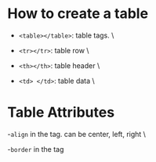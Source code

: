 # How to create a table

- `<table></table>`: table tags. \

- `<tr></tr>`: table row \

- `<th></th>`: table header \

- `<td> </td>`: table data \

# Table Attributes

-`align` in the <tr> tag. can be center, left, right \

-`border` in the <table> tag

